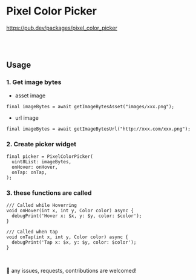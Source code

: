 # Pixel Color Picker

https://pub.dev/packages/pixel_color_picker

<br>
<br>

## Usage

### 1. Get image bytes

- asset image

```
final imageBytes = await getImageBytesAsset("images/xxx.png");
```

- url image

```
final imageBytes = await getImageBytesUrl("http://xxx.com/xxx.png");
```

### 2. Create picker widget

```
final picker = PixelColorPicker(
  uint8List: imageBytes,
  onHover: onHover,
  onTap: onTap,
);
```

### 3. these functions are called

```
/// Called while Hoverring
void onHover(int x, int y, Color color) async {
  debugPrint('Hover x: $x, y: $y, color: $color');
}

/// Called when tap
void onTap(int x, int y, Color color) async {
  debugPrint('Tap x: $x, y: $y, color: $color');
}
```

<br>

🎉 any issues, requests, contributions are welcomed!

<br>
